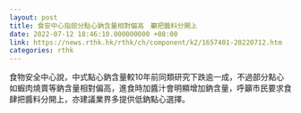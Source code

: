 ```yaml
---
layout: post
title: 食安中心指部分點心鈉含量相對偏高　籲把醬料分開上
date: 2022-07-12 18:46:10.000000000 +08:00
link: https://news.rthk.hk/rthk/ch/component/k2/1657401-20220712.htm
categories: rthk
---
```


食物安全中心說，中式點心鈉含量較10年前同類研究下跌逾一成，不過部分點心如蝦肉燒賣等鈉含量相對偏高，進食時加醬汁會明顯增加鈉含量，呼籲市民要求食肆把醬料分開上，亦建議業界多提供低鈉點心選擇。
